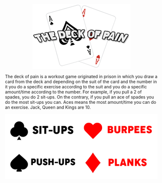 <p align="center"><img src="https://raw.githubusercontent.com/itspedruu/the-deck-of-pain/master/assets/logo.png"/></p>

The deck of pain is a workout game originated in prison in which you draw a card from the deck and depending on the suit of the card and the number in it you do a specific exercise according to the suit and you do a specific amount/time according to the number. For example, if you pull a 2 of spades, you do 2 sit-ups. On the contrary, if you pull an ace of spades you do the most sit-ups you can. Aces means the most amount/time you can do an exercise. Jack, Queen and Kings are 10.

<p align="center"><img src="https://raw.githubusercontent.com/itspedruu/the-deck-of-pain/master/assets/suit_explain.png"/></p>